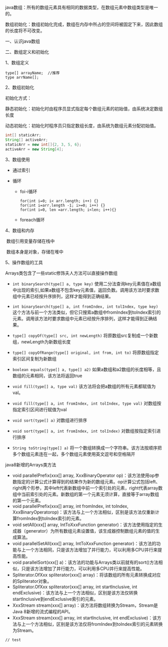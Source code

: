 java数组：所有的数组元素具有相同的数据类型，在数组元素中数组类型是唯一的。

数组初始化：数组初始化完成，数组在内存中所占的空间将被固定下来，因此数组的长度将不可改变。

一、认识java数组



二、数组定义和初始化

1、数组定义

```
type[] arrayName;  //推荐
type arrName[];
```

2、数组初始化

初始化方式：

​	静态初始化：初始化时由程序员显式指定每个数组元素的初始值，由系统决定数组长度

​	动态初始化：初始化时程序员只指定数组长度，由系统为数组元素分配初始值。

```java
int[] staticArr;
String[] activeArr;
staticArr = new int[]{2, 3, 5, 6};
activeArr = new String[4];
```

3、数组使用

- 通过索引

- 循环

  - foi-i循环

    ```
    for(int i=0; i< arr.length; i++) {}
    for(int i=arr.length -1; i>=0; i++) {}
    for(int i=0, len =arr.length; i<len; i++){}
    ```

    

  - foreach循环

4、数组和内存

​	数组引用变量存储在栈中

​	数组本身是对象，存储在堆中

5、操作数组的工具

Arrays类包含了一些static修饰夫人方法可以直接操作数组

- `int binarySearch(type[] a, type key)` 	使用二分法查询key元素值在a数组中出现的索引,如果a数组不包含key元素值，返回负数。调用该方法时要求数组中元素已经按升序排列，这样才能得到正确结果。

- `int binarySearch(type[] a, int fromIndex, int tolIndex, type key)` 这个方法与前一个方法类似，但它只搜索a数组中fromIndex到toIndex索引的元素。调用该方法时要求数组中元素已经按升序排列，这样才能得到正确结果。
- `type[] copyOf(type[] src, int newLength)` 将原数组src复制成一个新数组，newLength为新数组长度
- `type[] copyOfRange(type[] original, int from, int to)`  将原数组指定索引区间复制为新数组
- `boolean equals(type[] a, type[] a2)`  如果a数组和a2数组的长度相等，且数组的元素相同，该方法将返回true
- `void fill(type[] a, type val)` 该方法将会把a数组的所有元素都赋值为val。
- `void fill(type[] a, int fromIndex, int tolIndex, type val)` 对数组按指定索引区间进行赋值为val
- `void sort(type[] a)`       对数组进行排序
- `void sort(type[] a, int fromIndex, int tolIndex)`   对数组按指定索引进行排序
- `String toString(type[] a)`   将一个数组转换成一个字符串。该方法按顺序把多个数组元素连在一起，多个数组元素使用英文逗号和空格隔开

java8新增的Arrays类方法

- void parallelPrefix(xxx[] array, XxxBinaryOperator op)：该方法使用op参数指定的计算公式计算得到的结果作为新的数组元素。op计算公式包括left、right两个形参，其中left代表新数组中前一个索引处的元素，right代表array数组中当前索引处的元素。新数组的第一个元素无须计算，直接等于array数组的第一个元素。
- void parallelPrefix(xxx[] array, int fromIndex, int toIndex, XxxBinaryOperatorop)：该方法与上一个方法相似，区别是该方法仅重新计算fromIndex到toIndex索引的元素。
- void setAll(xxx[] array, IntToXxxFunction generator)：该方法使用指定的生成器（generator）为所有数组元素设置值，该生成器控制数组元素的值的生成算法。
- void parallelSetAll(xxx[] array, IntToXxxFunction generator)：该方法的功能与上一个方法相同，只是该方法增加了并行能力，可以利用多CPU并行来提高性能。
- void parallelSort(xxx[] a)：该方法的功能与Arrays类以前就有的sort()方法相似，只是该方法增加了并行能力，可以利用多CPU并行来提高性能。
- Spliterator.OfXxx spliterator(xxx[] array)：将该数组的所有元素转换成对应的Spliterator对象。
- Spliterator.OfXxx spliterator(xxx[] array, int startInclusive, int endExclusive)：该方法与上一个方法相似，区别是该方法仅转换startInclusive到endExclusive索引的元素。
- XxxStream stream(xxx[] array)：该方法将数组转换为Stream，Stream是Java 8新增的流式编程的API。
- XxxStream stream(xxx[] array, int startInclusive, int endExclusive)：该方法与上一个方法相似，区别是该方法仅将fromIndex到toIndex索引的元素转换为Stream。

```
// test

```

